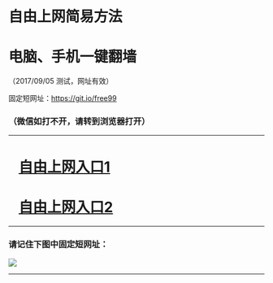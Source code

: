 ﻿# 自由上网简易方法

# 电脑、手机一键翻墙

（2017/09/05 测试，网址有效）

固定短网址：https://git.io/free99

### （微信如打不开，请转到浏览器打开）


***





# &nbsp;&nbsp; <a href="http://ft292216792.fwq-tz1001.xyz/fwqtz01.html?t=09050011083 " target="_blank">自由上网入口1</a>
# &nbsp;&nbsp; <a href="http://ft2065717903.fwq-tz1002.xyz/fwqtz02.html?t=090500130914 " target="_blank">自由上网入口2</a>
***

### 请记住下图中固定短网址：

<img src="https://s3-us-west-2.amazonaws.com/fwq-1001/yjfq-20170905okok.png" /> 


***

